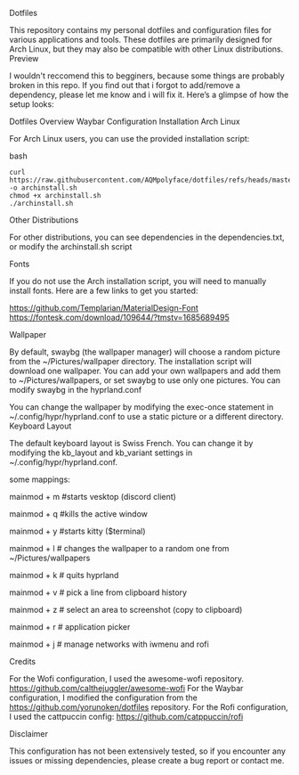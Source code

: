Dotfiles

This repository contains my personal dotfiles and configuration files for various applications and tools. These dotfiles are primarily designed for Arch Linux, but they may also be compatible with other Linux distributions.
Preview

I wouldn't reccomend this to begginers, because some things are probably broken in this repo. If you find out that i forgot to add/remove a dependency, please let me know and i will fix it.
Here’s a glimpse of how the setup looks:

Dotfiles Overview
Waybar Configuration
Installation
Arch Linux

For Arch Linux users, you can use the provided installation script:

bash

```
curl https://raw.githubusercontent.com/AQMpolyface/dotfiles/refs/heads/master/archinstall.sh -o archinstall.sh
chmod +x archinstall.sh
./archinstall.sh
```

Other Distributions

For other distributions, you can see dependencies in the dependencies.txt, or modify the archinstall.sh script

Fonts

If you do not use the Arch installation script, you will need to manually install fonts. Here are a few links to get you started:

https://github.com/Templarian/MaterialDesign-Font
https://fontesk.com/download/109644/?tmstv=1685689495

 Wallpaper

By default, swaybg (the wallpaper manager) will choose a random picture from the ~/Pictures/wallpaper directory. The installation script will download one wallpaper. You can add your own wallpapers and add them to ~/Pictures/wallpapers, or set swaybg to use only one pictures. You can modify swaybg in the hyprland.conf

You can change the wallpaper by modifying the exec-once statement in ~/.config/hypr/hyprland.conf to use a static picture or a different directory.
Keyboard Layout

The default keyboard layout is Swiss French. You can change it by modifying the kb_layout and kb_variant settings in ~/.config/hypr/hyprland.conf.

some mappings:


mainmod + m #starts vesktop (discord client)

mainmod + q #kills the active window

mainmod + y #starts kitty ($terminal)

mainmod + l # changes the wallpaper to a random one from ~/Pictures/wallpapers

mainmod + k # quits hyprland

mainmod + v # pick a line from clipboard history

mainmod + z # select an area to screenshot (copy to clipboard)

mainmod + r # application picker

mainmod + j # manage networks with iwmenu and rofi

Credits

For the Wofi configuration, I used the awesome-wofi repository. https://github.com/calthejuggler/awesome-wofi
For the Waybar configuration, I modified the configuration from the https://github.com/yorunoken/dotfiles repository.
For the Rofi configuration, I used the cattpuccin config:  https://github.com/catppuccin/rofi


Disclaimer

This configuration has not been extensively tested, so if you encounter any issues or missing dependencies, please create a bug report or contact me.
